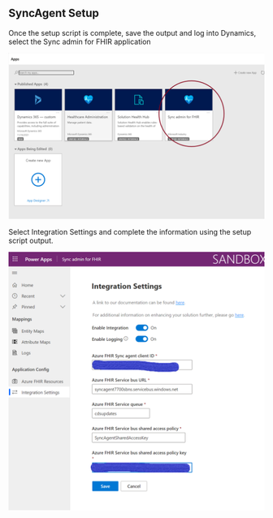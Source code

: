 ## SyncAgent Setup 

Once the setup script is complete, save the output and log into Dynamics, select the Sync admin for FHIR application 

![login](./media/dynamics-login.png)


Select Integration Settings and complete the information using the setup script output.


![integration](./media/sync-agent-setup1.png)


